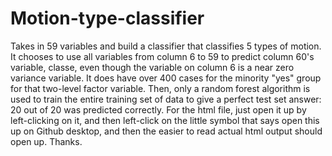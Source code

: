 # Motion-type-classifier
Takes in 59 variables and build a classifier that classifies 5 types of motion.
It chooses to use all variables from column 6 to 59 to predict column 60's variable, classe, 
even though the variable on column 6 is a near zero variance variable.  It does have over 
400 cases for the minority "yes" group for that two-level factor variable.
Then, only a random forest algorithm is used to train the entire training set of data to 
give a perfect test set answer:  20 out of 20 was predicted correctly.
For the html file, just open it up by left-clicking on it, and then left-click on the little
symbol that says open this up on Github desktop, and then the easier to read actual html
output should open up.  Thanks.
